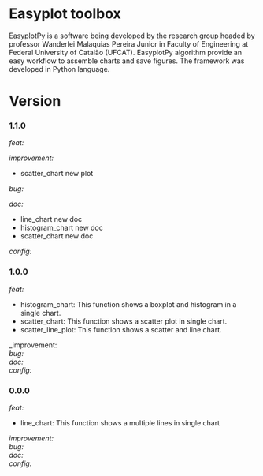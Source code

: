 # Easyplot toolbox
EasyplotPy is a software being developed by the research group headed by professor Wanderlei Malaquias Pereira Junior in Faculty of Engineering at Federal University of Catalão (UFCAT). EasyplotPy algorithm provide an easy workflow to assemble charts and save figures. The framework was developed in Python language.

# Version
### 1.1.0

_feat:_  
  
_improvement:_  
- scatter_chart new plot   

_bug:_  
  
_doc:_  
- line_chart new doc  
- histogram_chart new doc  
- scatter_chart new doc   

_config:_   

### 1.0.0

_feat:_
- histogram_chart: This function shows a boxplot and histogram in a single chart.  
- scatter_chart: This function shows a scatter plot in single chart.
- scatter_line_plot: This function shows a scatter and line chart.

_improvement:  
_bug:_  
_doc:_  
_config:_

### 0.0.0

_feat:_
- line_chart: This function shows a multiple lines in single chart     

_improvement:_  
_bug:_  
_doc:_  
_config:_  
